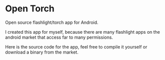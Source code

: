 # Open Torch
Open source flashlight/torch app for Android.

I created this app for myself, because there are many flashlight apps on the android market that access far to many permissions.

Here is the source code for the app, feel free to compile it yourself or download a binary from the market.